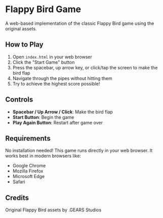 # Flappy Bird Game

A web-based implementation of the classic Flappy Bird game using the original assets.

## How to Play

1. Open `index.html` in your web browser
2. Click the "Start Game" button
3. Press the spacebar, up arrow key, or click/tap the screen to make the bird flap
4. Navigate through the pipes without hitting them
5. Try to achieve the highest score possible!

## Controls

- **Spacebar / Up Arrow / Click**: Make the bird flap
- **Start Button**: Begin the game
- **Play Again Button**: Restart after game over

## Requirements

No installation needed! This game runs directly in your web browser. It works best in modern browsers like:
- Google Chrome
- Mozilla Firefox
- Microsoft Edge
- Safari

## Credits

Original Flappy Bird assets by .GEARS Studios
